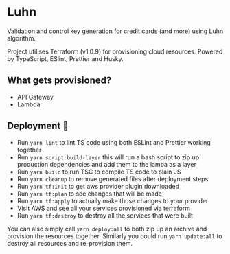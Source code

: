 # Luhn

Validation and control key generation for credit cards (and more) using Luhn algorithm.

Project utilises Terraform (v1.0.9) for provisioning cloud resources. Powered by TypeScript, ESlint, Prettier and Husky.

## What gets provisioned?

- API Gateway
- Lambda

## Deployment 🚀

- Run `yarn lint` to lint TS code using both ESLint and Prettier working together
- Run `yarn script:build-layer` this will run a bash script to zip up production dependencies and add them to the lamba as a layer
- Run `yarn build` to run TSC to compile TS code to plain JS
- Run `yarn cleanup` to remove generated files after deployment steps
- Run `yarn tf:init` to get aws provider plugin downloaded
- Run `yarn tf:plan` to see changes that will be made
- Run `yarn tf:apply` to actually make those changes to your provider
- Visit AWS and see all your services provisioned via terraform
- Run `yarn tf:destroy` to destroy all the services that were built

You can also simply call `yarn deploy:all` to both zip up an archive and provision the resources together. Similarly you could run `yarn update:all` to destroy all resources and re-provision them.
